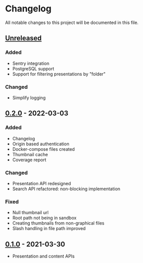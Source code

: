 # Changelog
All notable changes to this project will be documented in this file.

## [Unreleased]
### Added
- Sentry integration
- PostgreSQL support
- Support for filtering presentations by "folder"

### Changed
- Simplify logging

## [0.2.0] - 2022-03-03
### Added
- Changelog
- Origin based authentication 
- Docker-compose files created 
- Thumbnail cache
- Coverage report

### Changed
-  Presentation API redesigned 
-  Search API refactored: non-blocking implementation 

### Fixed
- Null thumbnail url
- Root path not being in sandbox
- Creating thumbnails from non-graphical files
- Slash handling in file path improved

## [0.1.0] - 2021-03-30
-  Presentation and content APIs

[Unreleased]: https://bbpgitlab.epfl.ch/viz/veeone/veedrive/-/compare/0.2.0...master?from_project_id=124
[0.2.0]: https://bbpgitlab.epfl.ch/viz/veeone/veedrive/-/compare/0.1.0...0.2.0?from_project_id=124
[0.1.0]: https://bbpgitlab.epfl.ch/viz/veeone/veedrive/-/compare/e7c9bc69247b67440166d754738c0ccc42d55cbb...0.1.0?from_project_id=124
